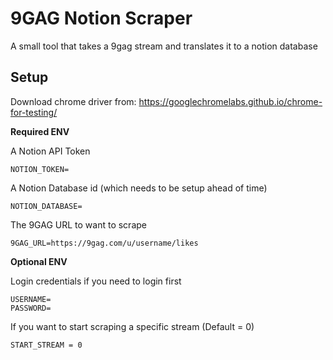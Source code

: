 # 9GAG Notion Scraper

A small tool that takes a 9gag stream and translates it to a notion database

## Setup

Download chrome driver from: https://googlechromelabs.github.io/chrome-for-testing/

**Required ENV**

A  Notion API Token
```
NOTION_TOKEN=
```

A Notion Database id (which needs to be setup ahead of time)
```
NOTION_DATABASE=
```

The 9GAG URL to want to scrape
```
9GAG_URL=https://9gag.com/u/username/likes
```

**Optional ENV**

Login credentials if you need to login first
```
USERNAME=
PASSWORD=
```

If you want to start scraping a specific stream (Default = 0)
```
START_STREAM = 0
```